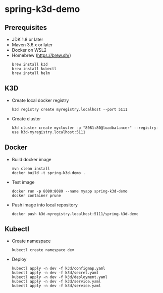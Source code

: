 # spring-k3d-demo

## Prerequisites
- JDK 1.8 or later
- Maven 3.6.x or later
- Docker on WSL2
- Homebrew (https://brew.sh/)
  ```console
  brew install k3d 
  brew install kubectl
  brew install helm
  
## K3D
- Create local docker registry
  ```console
  k3d registry create myregistry.localhost --port 5111
- Create cluster
  ```console
  k3d cluster create mycluster -p "8081:80@loadbalancer" --registry-use k3d-myregistry.localhost:5111
  
## Docker
- Build docker image
  ```console
  mvn clean install
  docker build -t spring-k3d-demo .
- Test image
  ```console
  docker run -p 8080:8080 --name myapp spring-k3d-demo
  docker container prune
- Push image into local repository
  ```console    docker tag spring-k3d-demo k3d-myregistry.localhost:5111/spring-k3d-demo
  docker push k3d-myregistry.localhost:5111/spring-k3d-demo
  
## Kubectl
- Create namespace
  ```console
  kubectl create namespace dev
- Deploy
  ```console
  kubectl apply -n dev -f k3d/configmap.yaml
  kubectl apply -n dev -f k3d/secret.yaml
  kubectl apply -n dev -f k3d/deployment.yaml
  kubectl apply -n dev -f k3d/service.yaml
  kubectl apply -n dev -f k3d/service.yaml
